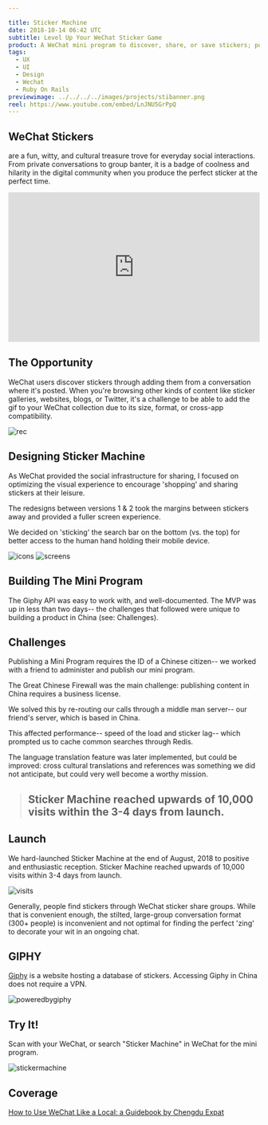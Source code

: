 ```yaml
---

title: Sticker Machine
date: 2018-10-14 06:42 UTC
subtitle: Level Up Your WeChat Sticker Game
product: A WeChat mini program to discover, share, or save stickers; powered by Giphy.
tags:
  - UX
  - UI
  - Design
  - Wechat
  - Ruby On Rails
previewimage: ../../../../images/projects/stibanner.png
reel: https://www.youtube.com/embed/LnJNU5GrPpQ
---
```


## WeChat Stickers

are a fun, witty, and cultural treasure trove for everyday social interactions. From private conversations to group banter, it is a badge of coolness and hilarity in the digital community when you produce the perfect sticker at the perfect time.

<iframe width="100%" height="300px" style="margin: 0 auto" src="https://www.youtube.com/embed/LnJNU5GrPpQ" frameborder="0" allow="autoplay; encrypted-media" allowfullscreen></iframe>

## The Opportunity

WeChat users discover stickers through adding them from a conversation where it's posted. When you're browsing other kinds of content like sticker galleries, websites, blogs, or Twitter, it's a challenge to be able to add the gif to your WeChat collection due to its size, format, or cross-app compatibility.

![rec](../images/projects/sticker_4.png)

## Designing Sticker Machine

As WeChat provided the social infrastructure for sharing, I focused on optimizing the visual experience to encourage 'shopping' and sharing stickers at their leisure.

The redesigns between versions 1 & 2 took the margins between stickers away and provided a fuller screen experience.

We decided on 'sticking' the search bar on the bottom (vs. the top) for better access to the human hand holding their mobile device.

![icons](../images/projects/sticker_1.png)
![screens](../images/projects/sticker_2.png)

## Building The Mini Program

The Giphy API was easy to work with, and well-documented. The MVP was up in less than two days-- the challenges that followed were unique to building a product in China (see: Challenges).

## Challenges

Publishing a Mini Program requires the ID of a Chinese citizen-- we worked with a friend to administer and publish our mini program.

The Great Chinese Firewall was the main challenge: publishing content in China requires a business license.

We solved this by re-routing our calls through a middle man server-- our friend's server, which is based in China.

This affected performance-- speed of the load and sticker lag-- which prompted us to cache common searches through Redis.

The language translation feature was later implemented, but could be improved: cross cultural translations and references was something we did not anticipate, but could very well become a worthy mission.

>## Sticker Machine reached upwards of 10,000 visits within the 3-4 days from launch.

## Launch

We hard-launched Sticker Machine at the end of August, 2018 to positive and enthusiastic reception. Sticker Machine reached upwards of 10,000 visits within 3-4 days from launch.

![visits](../images/projects/sticker_3.png)

Generally, people find stickers through WeChat sticker share groups. While that is convenient enough, the stilted, large-group conversation format (300+ people) is inconvenient and not optimal for finding the perfect 'zing' to decorate your wit in an ongoing chat.

## GIPHY

[Giphy](https://www.giphy.com) is a website hosting a database of stickers. Accessing Giphy in China does not require a VPN.

![poweredbygiphy](../images/projects/sticker_5.png)

## Try It!

Scan with your WeChat, or search "Sticker Machine" in WeChat for the mini program.

![stickermachine](../images/projects/sticker_6.png)

## Coverage

<a href="https://mp.weixin.qq.com/s/frnl2ZKI6URYJfF00cuq1g" target="_blank" rel="noopener"> How to Use WeChat Like a Local: a Guidebook by Chengdu Expat</a>
<!-- ![poweredbygiphy](../images/projects/) -->
